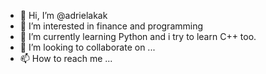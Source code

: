 - 👋 Hi, I’m @adrielakak
- 👀 I’m interested in finance and programming
- 🌱 I’m currently learning Python and i try to learn C++ too. 
- 💞️ I’m looking to collaborate on ...
- 📫 How to reach me ...

<!---
adrielakak/adrielakak is a ✨ special ✨ repository because its `README.md` (this file) appears on your GitHub profile.
You can click the Preview link to take a look at your changes.
--->
